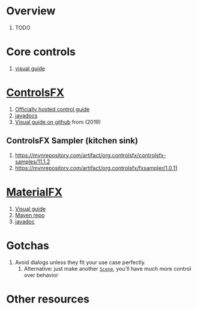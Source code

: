 # Overview
1. TODO


# Core controls
1. [visual guide](https://docs.oracle.com/javafx/2/ui_controls/overview.htm)



# [ControlsFX](https://controlsfx.github.io/)
1. [Officially hosted control guide](https://controlsfx.github.io/features/searchablecombobox/)
1. [javadocs](https://controlsfx.github.io/javadoc/11.1.2/org.controlsfx.controls/module-summary.html)
1. [Visual guide on github](https://github.com/controlsfx/controlsfx/wiki/ControlsFX-Features) from (2019)


## ControlsFX Sampler (kitchen sink)
1. https://mvnrepository.com/artifact/org.controlsfx/controlsfx-samples/11.1.2
1. https://mvnrepository.com/artifact/org.controlsfx/fxsampler/1.0.11


# [MaterialFX](https://github.com/palexdev/MaterialFX/tree/main)
1. [Visual guide](https://github.com/palexdev/MaterialFX/wiki)
1. [Maven repo](https://mvnrepository.com/artifact/io.github.palexdev/materialfx/11.16.1)
1. [javadoc](TODO)


# Gotchas
1. Avoid dialogs unless they fit your use case perfectly.
    1. Alternative: just make another [`Scene`](https://openjfx.io/javadoc/18/javafx.graphics/javafx/scene/package-summary.html), you'll have much more control over behavior


# Other resources

